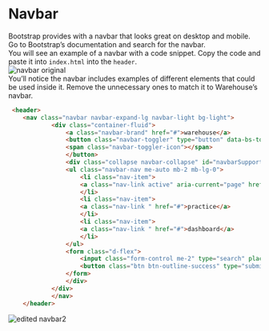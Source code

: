# Navbar
Bootstrap provides with a navbar that looks great on desktop and mobile. Go to Bootstrap’s documentation and search for the navbar.
<br/>
You will see an example of a navbar with a code snippet. Copy the code and paste it into `index.html` into the `header`.
<br/>
![navbar original](https://user-images.githubusercontent.com/18662979/155157486-2181454f-5224-4268-91ee-42e24114e93e.png)
<br/>
You’ll notice the navbar includes examples of different elements that could be used inside it. Remove the unnecessary ones to match it to Warehouse’s navbar.
<br/>
```html
 <header>
    <nav class="navbar navbar-expand-lg navbar-light bg-light">
            <div class="container-fluid">
                <a class="navbar-brand" href="#">warehouse</a>
                <button class="navbar-toggler" type="button" data-bs-toggle="collapse" data-bs-target="#navbarSupportedContent" aria-controls="navbarSupportedContent" aria-expanded="false" aria-label="Toggle navigation">
                <span class="navbar-toggler-icon"></span>
                </button>
                <div class="collapse navbar-collapse" id="navbarSupportedContent">
                <ul class="navbar-nav me-auto mb-2 mb-lg-0">
                    <li class="nav-item">
                    <a class="nav-link active" aria-current="page" href="#">learn</a>
                    </li>
                    <li class="nav-item">
                    <a class="nav-link " href="#">practice</a>
                    </li>
                    <li class="nav-item">
                    <a class="nav-link " href="#">dashboard</a>
                    </li>
                </ul>
                <form class="d-flex">
                    <input class="form-control me-2" type="search" placeholder="Search" aria-label="Search">
                    <button class="btn btn-outline-success" type="submit">Search</button>
                </form>
                </div>
            </div>
            </nav>
    </header>
```
![edited navbar2](https://user-images.githubusercontent.com/18662979/155157773-0d2ba88d-4dee-4835-aca4-7e8c57ff3cba.png)

